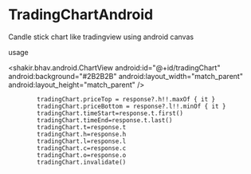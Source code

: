 # TradingChartAndroid
Candle stick chart like tradingview using android canvas


usage

<shakir.bhav.android.ChartView
 android:id="@+id/tradingChart"
 android:background="#2B2B2B"
 android:layout_width="match_parent"
 android:layout_height="match_parent" />
        
        
        
            tradingChart.priceTop = response?.h!!.maxOf { it }
            tradingChart.priceBottom = response?.l!!.minOf { it }
            tradingChart.timeStart=response.t.first()
            tradingChart.timeEnd=response.t.last()
            tradingChart.t=response.t
            tradingChart.h=response.h
            tradingChart.l=response.l
            tradingChart.c=response.c
            tradingChart.o=response.o
            tradingChart.invalidate()
